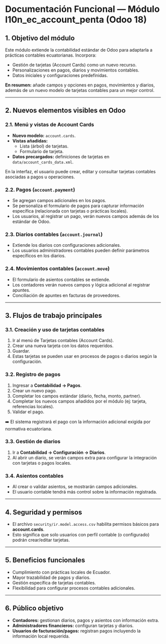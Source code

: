 # Documentación Funcional — Módulo l10n_ec_account_penta (Odoo 18)

## 1. Objetivo del módulo
Este módulo extiende la contabilidad estándar de Odoo para adaptarla a prácticas contables ecuatorianas. Incorpora:
- Gestión de tarjetas (Account Cards) como un nuevo recurso.
- Personalizaciones en pagos, diarios y movimientos contables.
- Datos iniciales y configuraciones predefinidas.

**En resumen:** añade campos y opciones en pagos, movimientos y diarios, además de un nuevo modelo de tarjetas contables para un mejor control.

---

## 2. Nuevos elementos visibles en Odoo

### 2.1. Menú y vistas de Account Cards
- **Nuevo modelo:** `account.cards`.
- **Vistas añadidas:**
  - Lista (árbol) de tarjetas.
  - Formulario de tarjeta.
- **Datos precargados:** definiciones de tarjetas en `data/account_cards_data.xml`.

En la interfaz, el usuario puede crear, editar y consultar tarjetas contables asociadas a pagos u operaciones.

### 2.2. Pagos (`account.payment`)
- Se agregan campos adicionales en los pagos.
- Se personaliza el formulario de pagos para capturar información específica (relacionada con tarjetas o prácticas locales).
- Los usuarios, al registrar un pago, verán nuevos campos además de los estándar de Odoo.

### 2.3. Diarios contables (`account.journal`)
- Extiende los diarios con configuraciones adicionales.
- Los usuarios administradores contables pueden definir parámetros específicos en los diarios.

### 2.4. Movimientos contables (`account.move`)
- El formulario de asientos contables se extiende.
- Los contadores verán nuevos campos y lógica adicional al registrar apuntes.
- Conciliación de apuntes en facturas de proveedores.

---

## 3. Flujos de trabajo principales

### 3.1. Creación y uso de tarjetas contables
1. Ir al menú de Tarjetas contables (Account Cards).
2. Crear una nueva tarjeta con los datos requeridos.
3. Guardar.
4. Estas tarjetas se pueden usar en procesos de pagos o diarios según la configuración.

### 3.2. Registro de pagos
1. Ingresar a **Contabilidad → Pagos**.
2. Crear un nuevo pago.
3. Completar los campos estándar (diario, fecha, monto, partner).
4. Completar los nuevos campos añadidos por el módulo (ej: tarjeta, referencias locales).
5. Validar el pago.

➡️ El sistema registrará el pago con la información adicional exigida por normativa ecuatoriana.

### 3.3. Gestión de diarios
1. Ir a **Contabilidad → Configuración → Diarios**.
2. Al abrir un diario, se verán campos extra para configurar la integración con tarjetas o pagos locales.

### 3.4. Asientos contables
- Al crear o validar asientos, se mostrarán campos adicionales.
- El usuario contable tendrá más control sobre la información registrada.

---

## 4. Seguridad y permisos
- El archivo `security/ir.model.access.csv` habilita permisos básicos para **account.cards**.
- Esto significa que solo usuarios con perfil contable (o configurado) podrán crear/editar tarjetas.

---

## 5. Beneficios funcionales
- Cumplimiento con prácticas locales de Ecuador.
- Mayor trazabilidad de pagos y diarios.
- Gestión específica de tarjetas contables.
- Flexibilidad para configurar procesos contables adicionales.

---

## 6. Público objetivo
- **Contadores:** gestionan diarios, pagos y asientos con información extra.
- **Administradores financieros:** configuran tarjetas y diarios.
- **Usuarios de facturación/pagos:** registran pagos incluyendo la información local requerida.
